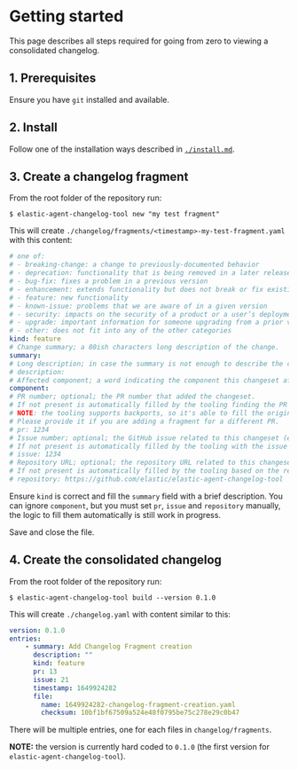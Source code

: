 # Getting started

This page describes all steps required for going from zero to viewing a consolidated changelog.

## 1. Prerequisites

Ensure you have `git` installed and available.

## 2. Install

Follow one of the installation ways described in [`./install.md`](./install.md).

## 3. Create a changelog fragment

From the root folder of the repository run:

```
$ elastic-agent-changelog-tool new "my test fragment"
```

This will create `./changelog/fragments/<timestamp>-my-test-fragment.yaml` with this content:

```yaml
# one of:
# - breaking-change: a change to previously-documented behavior
# - deprecation: functionality that is being removed in a later release
# - bug-fix: fixes a problem in a previous version
# - enhancement: extends functionality but does not break or fix existing behavior
# - feature: new functionality
# - known-issue: problems that we are aware of in a given version
# - security: impacts on the security of a product or a user’s deployment.
# - upgrade: important information for someone upgrading from a prior version
# - other: does not fit into any of the other categories
kind: feature
# Change summary; a 80ish characters long description of the change.
summary: 
# Long description; in case the summary is not enough to describe the change this field accomodate a description without length limits.
# description: 
# Affected component; a word indicating the component this changeset affects.
component:
# PR number; optional; the PR number that added the changeset.
# If not present is automatically filled by the tooling finding the PR where this changelog fragment has been added.
# NOTE: the tooling supports backports, so it's able to fill the original PR number instead of the backport PR number.
# Please provide it if you are adding a fragment for a different PR.
# pr: 1234
# Issue number; optional; the GitHub issue related to this changeset (either closes or is part of).
# If not present is automatically filled by the tooling with the issue linked to the PR number.
# issue: 1234
# Repository URL; optional; the repository URL related to this changeset and pr and issue numbers.
# If not present is automatically filled by the tooling based on the repository this file has been committed in.
# repository: https://github.com/elastic/elastic-agent-changelog-tool
```

Ensure `kind` is correct and fill the `summary` field with a brief description. You can ignore `component`, but you must set `pr`, `issue` and `repository` manually, the logic to fill them automatically is still work in progress.

Save and close the file.

## 4. Create the consolidated changelog

From the root folder of the repository run:

```
$ elastic-agent-changelog-tool build --version 0.1.0
```

This will create `./changelog.yaml` with content similar to this:

```yaml
version: 0.1.0
entries:
    - summary: Add Changelog Fragment creation
      description: ""
      kind: feature
      pr: 13
      issue: 21
      timestamp: 1649924282
      file:
        name: 1649924282-changelog-fragment-creation.yaml
        checksum: 10bf1bf67509a524e48f0795be75c278e29c0b47

```

There will be multiple entries, one for each files in `changelog/fragments`.

**NOTE:** the version is currently hard coded to `0.1.0` (the first version for `elastic-agent-changelog-tool`).
